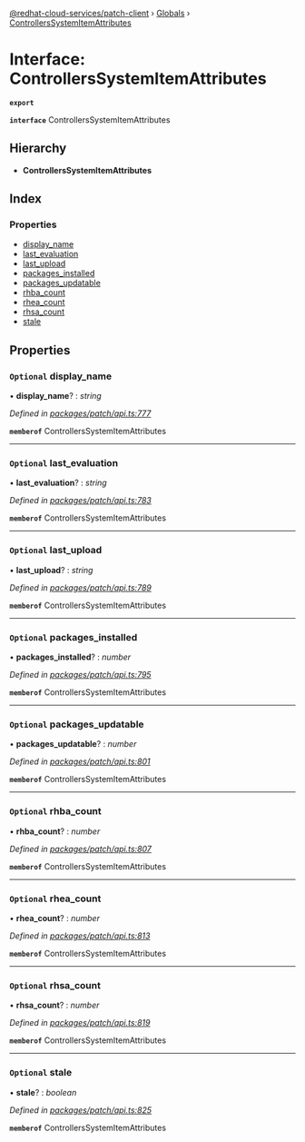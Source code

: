 [@redhat-cloud-services/patch-client](../README.md) › [Globals](../globals.md) › [ControllersSystemItemAttributes](controllerssystemitemattributes.md)

# Interface: ControllersSystemItemAttributes

**`export`** 

**`interface`** ControllersSystemItemAttributes

## Hierarchy

* **ControllersSystemItemAttributes**

## Index

### Properties

* [display_name](controllerssystemitemattributes.md#optional-display_name)
* [last_evaluation](controllerssystemitemattributes.md#optional-last_evaluation)
* [last_upload](controllerssystemitemattributes.md#optional-last_upload)
* [packages_installed](controllerssystemitemattributes.md#optional-packages_installed)
* [packages_updatable](controllerssystemitemattributes.md#optional-packages_updatable)
* [rhba_count](controllerssystemitemattributes.md#optional-rhba_count)
* [rhea_count](controllerssystemitemattributes.md#optional-rhea_count)
* [rhsa_count](controllerssystemitemattributes.md#optional-rhsa_count)
* [stale](controllerssystemitemattributes.md#optional-stale)

## Properties

### `Optional` display_name

• **display_name**? : *string*

*Defined in [packages/patch/api.ts:777](https://github.com/RedHatInsights/javascript-clients/blob/9ac192a/packages/patch/api.ts#L777)*

**`memberof`** ControllersSystemItemAttributes

___

### `Optional` last_evaluation

• **last_evaluation**? : *string*

*Defined in [packages/patch/api.ts:783](https://github.com/RedHatInsights/javascript-clients/blob/9ac192a/packages/patch/api.ts#L783)*

**`memberof`** ControllersSystemItemAttributes

___

### `Optional` last_upload

• **last_upload**? : *string*

*Defined in [packages/patch/api.ts:789](https://github.com/RedHatInsights/javascript-clients/blob/9ac192a/packages/patch/api.ts#L789)*

**`memberof`** ControllersSystemItemAttributes

___

### `Optional` packages_installed

• **packages_installed**? : *number*

*Defined in [packages/patch/api.ts:795](https://github.com/RedHatInsights/javascript-clients/blob/9ac192a/packages/patch/api.ts#L795)*

**`memberof`** ControllersSystemItemAttributes

___

### `Optional` packages_updatable

• **packages_updatable**? : *number*

*Defined in [packages/patch/api.ts:801](https://github.com/RedHatInsights/javascript-clients/blob/9ac192a/packages/patch/api.ts#L801)*

**`memberof`** ControllersSystemItemAttributes

___

### `Optional` rhba_count

• **rhba_count**? : *number*

*Defined in [packages/patch/api.ts:807](https://github.com/RedHatInsights/javascript-clients/blob/9ac192a/packages/patch/api.ts#L807)*

**`memberof`** ControllersSystemItemAttributes

___

### `Optional` rhea_count

• **rhea_count**? : *number*

*Defined in [packages/patch/api.ts:813](https://github.com/RedHatInsights/javascript-clients/blob/9ac192a/packages/patch/api.ts#L813)*

**`memberof`** ControllersSystemItemAttributes

___

### `Optional` rhsa_count

• **rhsa_count**? : *number*

*Defined in [packages/patch/api.ts:819](https://github.com/RedHatInsights/javascript-clients/blob/9ac192a/packages/patch/api.ts#L819)*

**`memberof`** ControllersSystemItemAttributes

___

### `Optional` stale

• **stale**? : *boolean*

*Defined in [packages/patch/api.ts:825](https://github.com/RedHatInsights/javascript-clients/blob/9ac192a/packages/patch/api.ts#L825)*

**`memberof`** ControllersSystemItemAttributes
